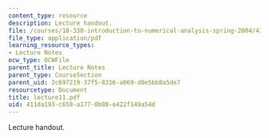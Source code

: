 ```yaml
---
content_type: resource
description: Lecture handout.
file: /courses/18-330-introduction-to-numerical-analysis-spring-2004/411da193c658a1770b80e422f149a54d_lecture11.pdf
file_type: application/pdf
learning_resource_types:
- Lecture Notes
ocw_type: OCWFile
parent_title: Lecture Notes
parent_type: CourseSection
parent_uid: 2c697219-37f5-8316-a069-d0e5bb8a5de7
resourcetype: Document
title: lecture11.pdf
uid: 411da193-c658-a177-0b80-e422f149a54d
---
```

Lecture handout.

